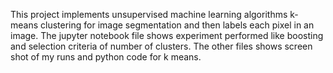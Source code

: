 This project implements unsupervised machine learning algorithms k-means clustering for image segmentation and then labels each pixel in an image. The jupyter notebook file shows experiment performed like boosting and selection criteria of number of clusters. The other files shows screen shot of my runs and python code for k means. 
